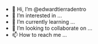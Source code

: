 - 👋 Hi, I’m @edwardtierradentro
- 👀 I’m interested in ...
- 🌱 I’m currently learning ...
- 💞️ I’m looking to collaborate on ...
- 📫 How to reach me ...

<!---
edwardtierradentro/edwardtierradentro is a ✨ special ✨ repository because its `README.md` (this file) appears on your GitHub profile.
You can click the Preview link to take a look at your changes.
--->
